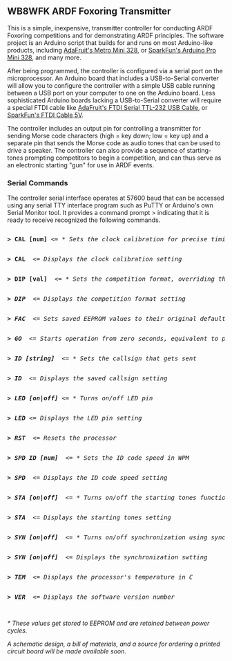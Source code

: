 <h2>WB8WFK ARDF Foxoring Transmitter</h2>
<p>This is a simple, inexpensive, transmitter controller for conducting ARDF Foxoring competitions and for demonstrating ARDF principles. The software project is an Arduino script that builds for and runs on most Arduino-like products, including <a href="https://www.adafruit.com/product/2590">AdaFruit's Metro Mini 328</a>, or <a href="https://www.sparkfun.com/products/11113">SparkFun's Arduino Pro Mini 328</a>, and many more.</p>

<p>After being programmed, the controller is configured via a serial port on the microprocessor. An Arduino board that includes a USB-to-Serial converter will allow you to configure the controller with a simple USB cable running between a USB port on your computer to one on the Arduino board. Less sophisticated Arduino boards lacking a USB-to-Serial converter will require a special FTDI cable like <a href="https://www.adafruit.com/product/70">AdaFruit's FTDI Serial TTL-232 USB Cable</a>, or <a href="https://www.sparkfun.com/products/9718">SparkFun's FTDI Cable 5V</a>.</p>

<p>The controller includes an output pin for controlling a transmitter for sending Morse code characters (high = key down; low = key up) and a separate pin that sends the Morse code as audio tones that can be used to drive a speaker. The controller can also provide a sequence of starting-tones prompting competitors to begin a competition, and can thus serve as an electronic starting "gun" for use in ARDF events.</p>

<h3>Serial Commands</h3>
<p>The controller serial interface operates at 57600 baud that can be accessed using any serial TTY interface program such as PuTTY or Arduino's own Serial Monitor tool. It provides a command prompt > indicating that it is ready to receive recognized the following commands.<p>

<pre><p><b>> CAL [num]</b> <= <i>* Sets the clock calibration for precise timing</i><br>
<p><b>> CAL</b>  <= <i>Displays the clock calibration setting</i><br>
<p><b>> DIP [val]</b>  <= <i>* Sets the competition format, overriding the DIP switch settings<br>
<p><b>> DIP</b>  <= <i>Displays the competition format setting<br>
<p><b>> FAC</b>  <= <i>Sets saved EEPROM values to their original defaults</i><br>
<p><b>> GO</b>  <= <i>Starts operation from zero seconds, equivalent to pressing the synch button</i><br>
<p><b>> ID [string]</b>  <= <i>* Sets the callsign that gets sent</i><br>
<p><b>> ID</b>  <= <i>Displays the saved callsign setting</i><br>
<p><b>> LED [on|off]</b> <= <i>* Turns on/off LED pin</i><br>
<p><b>> LED</b> <= <i>Displays the LED pin setting</i><br>
<p><b>> RST</b>  <= <i>Resets the processor</i><br>
<p><b>> SPD ID [num]</b>  <= <i>* Sets the ID code speed in WPM<br>
<p><b>> SPD</b>  <= <i>Displays the ID code speed setting<br>
<p><b>> STA [on|off]</b>  <= <i>* Turns on/off the starting tones function</i><br>
<p><b>> STA</b>  <= <i>Displays the starting tones setting</i><br>
<p><b>> SYN [on|off]</b>  <= <i>* Turns on/off synchronization using sync button or "GO" command</i><br>
<p><b>> SYN [on|off]</b>  <= <i>Displays the synchronization swtting</i><br>
<p><b>> TEM</b>  <= <i>Displays the processor's temperature in C</i><br>
<p><b>> VER</b>  <= <i>Displays the software version number</i><br>
<p/></pre>
  
  <p>* These values get stored to EEPROM and are retained between power cycles. </p>

<p>A schematic design, a bill of materials, and a source for ordering a printed circuit board will be made available soon.</p>

